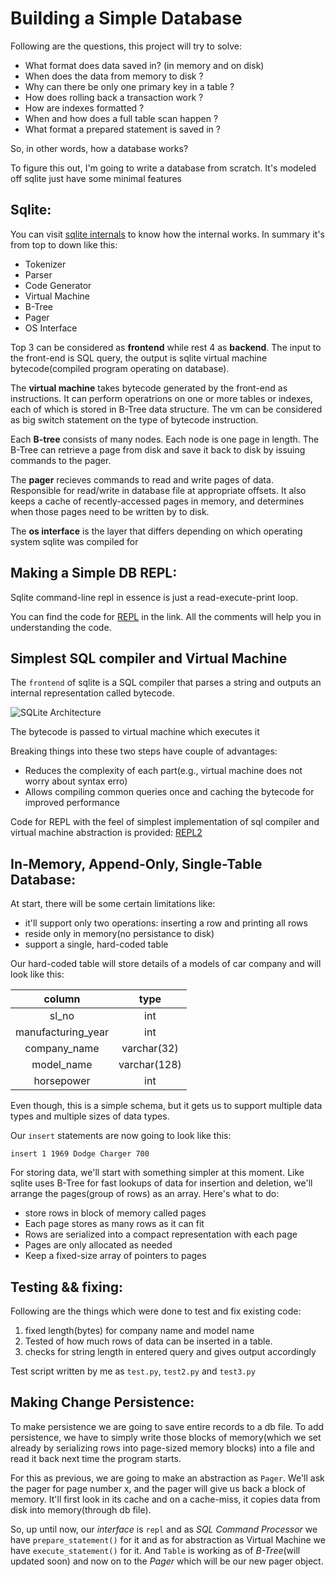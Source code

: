# Building a Simple Database

Following are the questions, this project will try to solve:

* What format does data saved in? (in memory and on disk)
* When does the data from memory to disk ?
* Why can there be only one primary key in a table ?
* How does rolling back a transaction work ?
* How are indexes formatted ?
* When and how does a full table scan happen ?
* What format a prepared statement is saved in ?

So, in other words, how a database works?

To figure this out, I'm going to write a database from scratch. It's modeled off sqlite just have some minimal features


## Sqlite:

You can visit [sqlite internals](https://www.sqlite.org/arch.html) to know how the internal works. In summary it's from top to down like this:

* Tokenizer
* Parser
* Code Generator
* Virtual Machine
* B-Tree
* Pager
* OS Interface

Top 3 can be considered as **frontend** while rest 4 as **backend**. The input to the front-end is SQL query, the output is sqlite virtual machine bytecode(compiled program operating on database).

The **virtual machine** takes bytecode generated by the front-end as instructions. It can perform operatrions on one or more tables or indexes, each of which is stored in B-Tree data structure. The vm can be considered as big switch statement on the type of bytecode instruction.

Each **B-tree** consists of many nodes. Each node is one page in length. The B-Tree can retrieve a page from disk and save it back to disk by issuing commands to the pager.

The **pager** recieves commands to read and write pages of data. Responsible for read/write in database file at appropriate offsets. It also keeps a cache of recently-accessed pages in memory, and determines when those pages need to be written by to disk.

The **os interface** is the layer that differs depending on which operating system sqlite was compiled for

## Making a Simple DB REPL:

Sqlite command-line repl in essence is just a read-execute-print loop.

You can find the code for [REPL](~/Documents/nc/simple_database/repl) in the link. All the comments will help you in understanding the code.


## Simplest SQL compiler and Virtual Machine

The `frontend` of sqlite is a SQL compiler that parses a string and outputs an internal representation called bytecode.

![SQLite Architecture](https://www.sqlite.org/images/arch2.gif)

The bytecode is passed to virtual machine which executes it

Breaking things into these two steps have couple of advantages:

* Reduces the complexity of each part(e.g., virtual machine does not worry about syntax erro)
* Allows compiling common queries once and caching the bytecode for improved performance

Code for REPL with the feel of simplest implementation of sql compiler and virtual machine abstraction is provided: [REPL2](~/Documents/nc/simple_database/repl2)


## In-Memory, Append-Only, Single-Table Database:

At start, there will be some certain limitations like:
* it'll support only two operations: inserting a row and printing all rows
* reside only in memory(no persistance to disk)
* support a single, hard-coded table

Our hard-coded table will store details of a models of car company and will look like this:

| column             | type         |
| :---:              | :---:        |
| sl_no          | int          |
| manufacturing_year | int          |
| company_name       | varchar(32)  |
| model_name         | varchar(128) |
| horsepower         | int          |

Even though, this is a simple schema, but it gets us to support multiple data types and multiple sizes of data types.

Our `insert` statements are now going to look like this:
```
insert 1 1969 Dodge Charger 700
```

For storing data, we'll start with something simpler at this moment. Like sqlite uses B-Tree for fast lookups of data for insertion and deletion, we'll arrange the pages(group of rows) as an array. Here's what to do:
* store rows in block of memory called pages
* Each page stores as many rows as it can fit
* Rows are serialized into a compact representation with each page
* Pages are only allocated as needed
* Keep a fixed-size array of pointers to pages

## Testing && fixing:

Following are the things which were done to test and fix existing code:

1. fixed length(bytes) for company name and model name
2. Tested of how much rows of data can be inserted in a table.
3. checks for string length in entered query and gives output accordingly

Test script written by me as `test.py`, `test2.py` and `test3.py`

## Making Change Persistence:

To make persistence we are going to save entire records to a db file. To add persistence, we have to simply write those blocks of memory(which we set already by serializing rows into page-sized memory blocks) into a file and read it back next time the program starts.

For this as previous, we are going to make an abstraction as `Pager`. We'll ask the pager for page number x, and the pager will give us back a block of memory. It'll first look in its cache and on a cache-miss, it copies data from disk into memory(through db file).

So, up until now, our _interface_ is `repl` and as _SQL Command Processor_ we have `prepare_statement()` for it and as for abstraction as Virtual Machine we have `execute_statement()` for it. And `Table` is working as of _B-Tree_(will updated soon) and now on to the _Pager_ which will be our new pager object.
